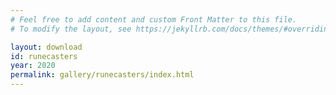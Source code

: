 ```yaml
---
# Feel free to add content and custom Front Matter to this file.
# To modify the layout, see https://jekyllrb.com/docs/themes/#overriding-theme-defaults

layout: download
id: runecasters
year: 2020
permalink: gallery/runecasters/index.html
---
```

